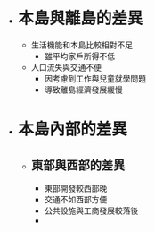 - # 本島與離島的差異
	- 生活機能和本島比較相對不足
		- 雖平均家戶所得不低
	- 人口流失與交通不便
		- 因考慮到工作與兒童就學問題
		- 導致離島經濟發展緩慢
- # 本島內部的差異
	- ## 東部與西部的差異
		- 東部開發較西部晚
		- 交通不如西部方便
		- 公共設施與工商發展較落後
		-
